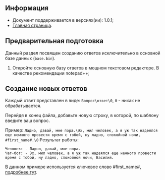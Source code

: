
Информация
------------

* Документ поддерживается в версиях(ии): 1.0.1;
* [Главная страница][0].

Предварительная подготовка
------------

Данный раздел посвящен созданию ответов исключительно в основной базе данных (`base.bin`).
1.	Откройте основную базу ответов в мощном текстовом редакторе. В качестве рекомендации notepad++;

Создание новых ответов
------------


Каждый ответ представлен в виде: `Вопрос\ответ\0`, `0` - никак не обрабатывается. 

Перейдя в конец файла, добавьте новую строку, в которой, по шаблону введите ваш вопрос.

Пример: `Ладно, давай, мне пора.\Эх, мил человек, а я уж так надеялся еще немного провести время с тобой, ну ладно, спокойной ночи, #first_name#.\0`
Результат работы:
```
Человек: - Ладно, давай, мне пора.
Чат-бот: - Эх, мил человек, а я уж так надеялся еще немного провести время с тобой, ну ладно, спокойной ночи, Василий.
```
В данном примере используется ключевое слово #first_name#, [подробнее тут][1].

[0]: index.md
[1]: keyWord.md